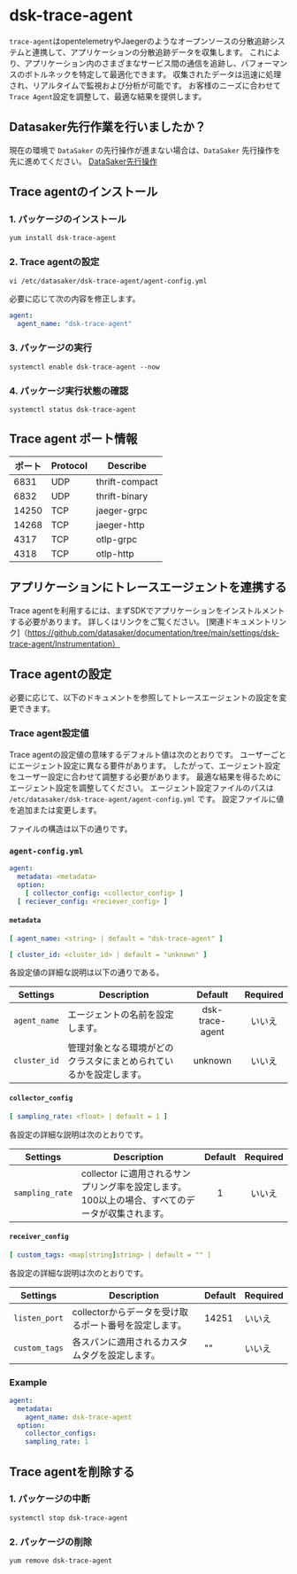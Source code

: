# dsk-trace-agent

`trace-agent`はopentelemetryやJaegerのようなオープンソースの分散追跡システムと連携して、アプリケーションの分散追跡データを収集します。
これにより、アプリケーション内のさまざまなサービス間の通信を追跡し、パフォーマンスのボトルネックを特定して最適化できます。
収集されたデータは迅速に処理され、リアルタイムで監視および分析が可能です。
お客様のニーズに合わせて`Trace Agent`設定を調整して、最適な結果を提供します。

## Datasaker先行作業を行いましたか？

現在の環境で `DataSaker` の先行操作が進まない場合は、`DataSaker` 先行操作を先に進めてください。 [DataSaker先行操作](README.md)

## Trace agentのインストール

### 1. パッケージのインストール
```shell
yum install dsk-trace-agent
```
### 2. Trace agentの設定
```shell
vi /etc/datasaker/dsk-trace-agent/agent-config.yml
```
必要に応じて次の内容を修正します。
```yaml
agent:
  agent_name: "dsk-trace-agent"
```
### 3. パッケージの実行
```shell
systemctl enable dsk-trace-agent --now
```
### 4. パッケージ実行状態の確認
```shell
systemctl status dsk-trace-agent
```
## Trace agent ポート情報

|ポート| Protocol | Describe |
|-------|----------|----------------|
| 6831 | UDP | thrift-compact |
| 6832 | UDP | thrift-binary |
| 14250 | TCP | jaeger-grpc |
| 14268 | TCP | jaeger-http |
| 4317 | TCP | otlp-grpc |
| 4318 | TCP | otlp-http |

## アプリケーションにトレースエージェントを連携する

Trace agentを利用するには、まずSDKでアプリケーションをインストルメントする必要があります。
詳しくはリンクをご覧ください。
[関連ドキュメントリンク]（https://github.com/datasaker/documentation/tree/main/settings/dsk-trace-agent/Instrumentation）

## Trace agentの設定

必要に応じて、以下のドキュメントを参照してトレースエージェントの設定を変更できます。

### Trace agent設定値

Trace agentの設定値の意味するデフォルト値は次のとおりです。
ユーザーごとにエージェント設定に異なる要件があります。
したがって、エージェント設定をユーザー設定に合わせて調整する必要があります。
最適な結果を得るためにエージェント設定を調整してください。
エージェント設定ファイルのパスは `/etc/datasaker/dsk-trace-agent/agent-config.yml` です。
設定ファイルに値を追加または変更します。

ファイルの構造は以下の通りです。

### `agent-config.yml`
```yaml
agent:
  metadata: <metadata>
  option:
    [ collector_config: <collector_config> ]
  [ reciever_config: <reciever_config> ]
```
#### `metadata`
```yaml
[ agent_name: <string> | default = "dsk-trace-agent" ]

[ cluster_id: <cluster_id> | default = "unknown" ]
```
各設定値の詳細な説明は以下の通りである。

| **Settings** | **Description** | **Default** | **Required** |
| -------------------------- | ---------------------------------------------------------------------------------------------------- | :---------: | :----------: |
| `agent_name` |エージェントの名前を設定します。 | dsk-trace-agent |いいえ
| `cluster_id` |管理対象となる環境がどのクラスタにまとめられているかを設定します。 | unknown |いいえ

#### `collector_config`
```yaml
[ sampling_rate: <float> | default = 1 ]
```
各設定の詳細な説明は次のとおりです。

| **Settings** | **Description** | **Default** | **Required** |
| -------------------------- | ---------------------------------------------------------------------------------------------------- | :---------: | :----------: |
| `sampling_rate` | collector に適用されるサンプリング率を設定します。 100以上の場合、すべてのデータが収集されます。 | 1 |いいえ

#### `receiver_config`
```yaml
[ custom_tags: <map[string]string> | default = "" ]
```
各設定の詳細な説明は次のとおりです。

| **Settings** | **Description** | **Default** | **Required** |
| -------------------------- | ---------------------------------------------------------------------------------------------------- | ----------- | ------------ |
| `listen_port` | collectorからデータを受け取るポート番号を設定します。 | 14251 |いいえ
| `custom_tags` |各スパンに適用されるカスタムタグを設定します。 | "" |いいえ

### Example
```yaml
agent:
  metadata:
    agent_name: dsk-trace-agent 
  option:
    collector_configs:
    sampling_rate: 1
```
## Trace agentを削除する

### 1. パッケージの中断
```shell
systemctl stop dsk-trace-agent
```
### 2. パッケージの削除
```shell
yum remove dsk-trace-agent
```
